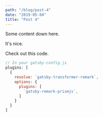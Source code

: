 ```yaml
---
path: "/blog/post-4"
date: "2019-05-04"
title: "Post 4"
---
```


Some content down here.

It's nice.

Check out this code.

```javascript
// In your gatsby-config.js
plugins: [
  {
    resolve: `gatsby-transformer-remark`,
    options: {
      plugins: [
        `gatsby-remark-prismjs`,
      ]
    }
  }
]
```